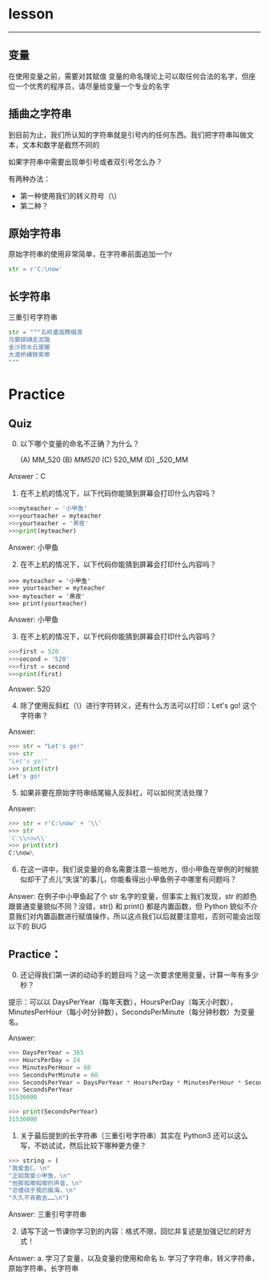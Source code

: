 # lesson
------


## 变量
在使用变量之前，需要对其赋值
变量的命名理论上可以取任何合法的名字，但座位一个优秀的程序员，请尽量给变量一个专业的名字

## 插曲之字符串

到目前为止，我们所认知的字符串就是引号内的任何东西。我们把字符串叫做文本，文本和数字是截然不同的

如果字符串中需要出现单引号或者双引号怎么办？

有两种办法：
- 第一种使用我们的转义符号（\）
- 第二种？

## 原始字符串

原始字符串的使用非常简单，在字符串前面追加一个r
```python
str = r'C:\now'
```

## 长字符串
三重引号字符串
```python
str = """五岭逶迤腾细浪
乌蒙磅礴走泥路
金沙排水云崖暖
大渡桥横铁索寒
"""
```

# Practice
## Quiz
0. 以下哪个变量的命名不正确？为什么？

    (A) MM_520  (B) _MM520_  (C) 520_MM  (D) _520_MM

Answer：C

1. 在不上机的情况下，以下代码你能猜到屏幕会打印什么内容吗？
```python
>>>myteacher = '小甲鱼'
>>>yourteacher = myteacher
>>>yourteacher = '黑夜'
>>>print(myteacher)
```

Answer: 小甲鱼


2. 在不上机的情况下，以下代码你能猜到屏幕会打印什么内容吗？
```
>>> myteacher = '小甲鱼'
>>> yourteacher = myteacher
>>> myteacher = '黑夜'
>>> print(yourteacher)
```


Answer: 小甲鱼

3. 在不上机的情况下，以下代码你能猜到屏幕会打印什么内容吗？
```python
>>>first = 520
>>>second = '520'
>>>first = second
>>>print(first)
```

Answer: 520



4. 除了使用反斜杠（\）进行字符转义，还有什么方法可以打印：Let's go! 这个字符串？

Answer:
```python
>>> str = "Let's go!"
>>> str
"Let's go!"
>>> print(str)
Let's go!
```

5. 如果非要在原始字符串结尾输入反斜杠，可以如何灵活处理？

Answer:
```python
>>> str = r'C:\now' + '\\'
>>> str
'C:\\now\\'
>>> print(str)
C:\now\
```

6. 在这一讲中，我们说变量的命名需要注意一些地方，但小甲鱼在举例的时候貌似却干了点儿“失误”的事儿，你能看得出小甲鱼例子中哪里有问题吗？

Answer: 在例子中小甲鱼起了个 str 名字的变量，但事实上我们发现，str 的颜色跟普通变量貌似不同？没错，str() 和 print() 都是内置函数，但 Python 貌似不介意我们对内置函数进行赋值操作，所以这点我们以后就要注意啦，否则可能会出现以下的 BUG

## Practice：

0. 还记得我们第一讲的动动手的题目吗？这一次要求使用变量，计算一年有多少秒？

提示：可以以 DaysPerYear（每年天数），HoursPerDay（每天小时数），MinutesPerHour（每小时分钟数），SecondsPerMinute（每分钟秒数）为变量名。

Answer: 

```python
>>> DaysPerYear = 365
>>> HoursPerDay = 24
>>> MinutesPerHour = 60
>>> SecondsPerMinute = 60
>>> SecondsPerYear = DaysPerYear * HoursPerDay * MinutesPerHour * SecondsPerMinute
>>> SecondsPerYear
31536000

>>> print(SecondsPerYear)
31536000
```

1. 关于最后提到的长字符串（三重引号字符串）其实在 Python3 还可以这么写，不妨试试，然后比较下哪种更方便？

```python
>>> string = (
"我爱鱼C，\n"
"正如我爱小甲鱼，\n"
"他那呱唧呱唧的声音，\n"
"总缠绕于我的脑海，\n"
"久久不肯散去……\n")
```

Answer:  三重引号字符串


2. 请写下这一节课你学习到的内容：格式不限，回忆并复述是加强记忆的好方式！

Answer: 
a. 学习了变量，以及变量的使用和命名
b. 学习了字符串，转义字符串，原始字符串，长字符串

